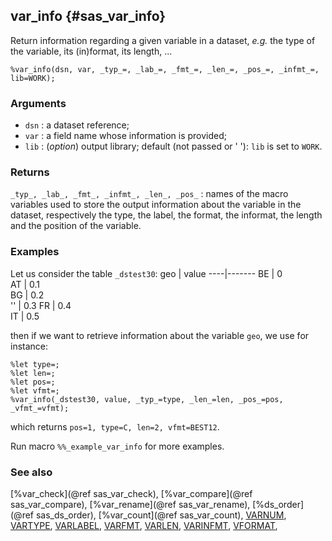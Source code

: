## var_info {#sas_var_info}
Return information regarding a given variable in a dataset, _e.g._ the type of the
variable, its (in)format, its length, ...

	%var_info(dsn, var, _typ_=, _lab_=, _fmt_=, _len_=, _pos_=, _infmt_=, lib=WORK);

### Arguments
* `dsn` : a dataset reference;
* `var` : a field name whose information is provided;
* `lib` : (_option_) output library; default (not passed or ' '): `lib` is set to `WORK`.

### Returns
`_typ_, _lab_, _fmt_, _infmt_, _len_, _pos_` : names of the macro variables used to store the 
	output information about the variable in the dataset, respectively the type, the label, the 
	format, the informat, the length and the position of the variable.

### Examples
Let us consider the table `_dstest30`:
geo | value 
----|-------
 BE |  0    
 AT |  0.1  
 BG |  0.2  
 '' |  0.3 
 FR |  0.4  
 IT |  0.5 

then if we want to retrieve information about the variable `geo`, we use for instance:

	%let type=;
	%let len=;
	%let pos=;
	%let vfmt=;
	%var_info(_dstest30, value, _typ_=type, _len_=len, _pos_=pos, _vfmt_=vfmt);

which returns `pos=1, type=C, len=2, vfmt=BEST12`.

Run macro `%%_example_var_info` for more examples.

### See also
[%var_check](@ref sas_var_check), [%var_compare](@ref sas_var_compare), [%var_rename](@ref sas_var_rename), 
[%ds_order](@ref sas_ds_order), [%var_count](@ref sas_var_count),
[VARNUM](http://support.sas.com/documentation/cdl/en/lrdict/64316/HTML/default/viewer.htm#a000148439.htm),
[VARTYPE](http://support.sas.com/documentation/cdl/en/lrdict/64316/HTML/default/viewer.htm#a000148443.htm),
[VARLABEL](http://support.sas.com/documentation/cdl/en/lrdict/64316/HTML/default/viewer.htm#a000148456.htm),
[VARFMT](http://support.sas.com/documentation/cdl/en/lrdict/64316/HTML/default/viewer.htm#a000148399.htm),
[VARLEN](http://support.sas.com/documentation/cdl/en/lrdict/64316/HTML/default/viewer.htm#a000148433.htm),
[VARINFMT](http://support.sas.com/documentation/cdl/en/lrdict/64316/HTML/default/viewer.htm#a000148419.htm),
[VFORMAT](http://support.sas.com/documentation/cdl/en/lrdict/64316/HTML/default/viewer.htm#a000245971.htm),
